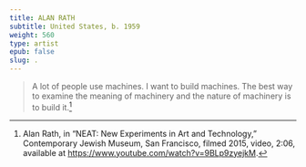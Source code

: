 ```yaml
---
title: ALAN RATH
subtitle: United States, b. 1959
weight: 560
type: artist
epub: false
slug: .
---
```

> A lot of people use machines. I want to build machines. The best way to examine the meaning of machinery and the nature of machinery is to build it.[^1]

[^1]: Alan Rath, in “NEAT: New Experiments in Art and Technology,” Contemporary Jewish Museum, San Francisco, filmed 2015, video, 2:06, available at https://www.youtube.com/watch?v=9BLp9zyejkM.
